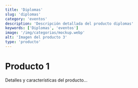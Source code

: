 ```yaml
---
title: 'Diplomas'
slug: 'diplomas'
category: 'eventos'
description: 'Descripción detallada del producto diplomas'
keywords: ['Diplomas', 'eventos']
image: '/img/categorias/mockup.webp'
alt: 'Imagen del producto 3'
type: 'producto'
---
```

# Producto 1
Detalles y características del producto...
